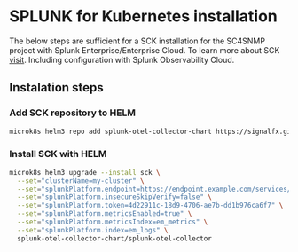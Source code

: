 # SPLUNK for Kubernetes installation

The below steps are sufficient for a SCK installation for the SC4SNMP project with Splunk Enterprise/Enterprise Cloud. 
To learn more about SCK [visit](https://github.com/signalfx/splunk-otel-collector-chart/blob/main/helm-charts/splunk-otel-collector/values.yaml).
Including configuration with Splunk Observability Cloud.

## Instalation steps
### Add SCK repository to HELM

```bash
microk8s helm3 repo add splunk-otel-collector-chart https://signalfx.github.io/splunk-otel-collector-chart
```
### Install SCK with HELM

```bash
microk8s helm3 upgrade --install sck \
  --set="clusterName=my-cluster" \
  --set="splunkPlatform.endpoint=https://endpoint.example.com/services/collector" \
  --set="splunkPlatform.insecureSkipVerify=false" \
  --set="splunkPlatform.token=4d22911c-18d9-4706-ae7b-dd1b976ca6f7" \
  --set="splunkPlatform.metricsEnabled=true" \
  --set="splunkPlatform.metricsIndex=em_metrics" \
  --set="splunkPlatform.index=em_logs" \
  splunk-otel-collector-chart/splunk-otel-collector
```